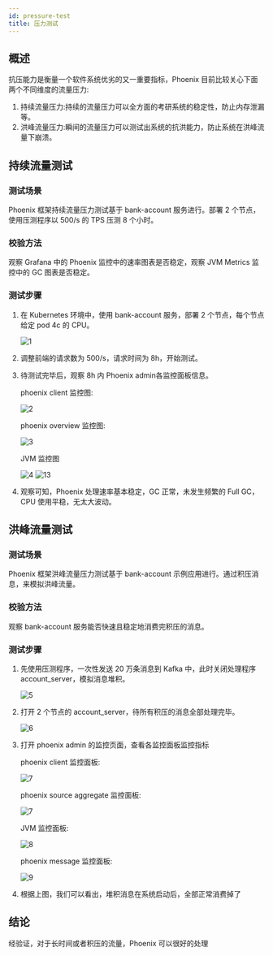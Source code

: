 ```yaml
---
id: pressure-test
title: 压力测试
---
```


## 概述

抗压能力是衡量一个软件系统优劣的又一重要指标，Phoenix 目前比较关心下面两个不同维度的流量压力:

1. 持续流量压力:持续的流量压力可以全方面的考研系统的稳定性，防止内存泄漏等。
2. 洪峰流量压力:瞬间的流量压力可以测试出系统的抗洪能力，防止系统在洪峰流量下崩溃。

## 持续流量测试

### 测试场景

Phoenix 框架持续流量压力测试基于 bank-account 服务进行。部署 2 个节点，使用压测程序以 500/s 的 TPS 压测 8 个小时。

### 校验方法

观察 Grafana 中的 Phoenix 监控中的速率图表是否稳定，观察 JVM Metrics 监控中的 GC 图表是否稳定。

### 测试步骤

1. 在 Kubernetes 环境中，使用 bank-account 服务，部署 2 个节点，每个节点给定 pod 4c 的 CPU。

   ![1](../../assets/phoenix2.x/phoenix-test/endurance/1.png)

2. 调整前端的请求数为 500/s，请求时间为 8h，开始测试。

3. 待测试完毕后，观察 8h 内 Phoenix admin各监控面板信息。

   phoenix client 监控图:

   ![2](../../assets/phoenix2.x/phoenix-test/endurance/2.png)

   phoenix overview 监控图:

   ![3](../../assets/phoenix2.x/phoenix-test/endurance/3.png)
   
   JVM 监控图
   
   ![4](../../assets/phoenix2.x/phoenix-test/endurance/4.png)
   ![13](../../assets/phoenix2.x/phoenix-test/endurance/13.png)



4. 观察可知，Phoenix 处理速率基本稳定，GC 正常，未发生频繁的 Full GC，CPU 使用平稳，无太大波动。

## 洪峰流量测试

### 测试场景

Phoenix 框架洪峰流量压力测试基于 bank-account 示例应用进行。通过积压消息，来模拟洪峰流量。

### 校验方法

观察 bank-account 服务能否快速且稳定地消费完积压的消息。

### 测试步骤

1. 先使用压测程序，一次性发送 20 万条消息到 Kafka 中，此时关闭处理程序 account_server，模拟消息堆积。

   ![5](../../assets/phoenix2.x/phoenix-test/endurance/5.png)

2. 打开 2 个节点的 account_server，待所有积压的消息全部处理完毕。

   ![6](../../assets/phoenix2.x/phoenix-test/endurance/6.png)

3. 打开 phoenix admin 的监控页面，查看各监控面板监控指标

   phoenix client 监控面板:
   
   ![7](../../assets/phoenix2.x/phoenix-test/endurance/12.png)

   phoenix source aggregate 监控面板:

   ![7](../../assets/phoenix2.x/phoenix-test/endurance/7.png)

   JVM 监控面板:

   ![8](../../assets/phoenix2.x/phoenix-test/endurance/8.png)

   phoenix message 监控面板:

   ![9](../../assets/phoenix2.x/phoenix-test/endurance/9.png)

4. 根据上图，我们可以看出，堆积消息在系统启动后，全部正常消费掉了


## 结论

经验证，对于长时间或者积压的流量，Phoenix 可以很好的处理